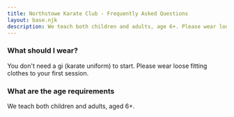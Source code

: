 ```yaml
---
title: Northstowe Karate Club - Frequently Asked Questions
layout: base.njk
description: We teach both children and adults, age 6+. Please wear loose clothing suitable for sports to your first lesson that doesn't restrict your movement.
---
```


### What should I wear?
You don't need a gi (karate uniform) to start. Please wear loose fitting clothes to your first session.

### What are the age requirements
We teach both children and adults, aged 6+.

